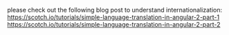 please check out the following blog post to understand internationalization: 
https://scotch.io/tutorials/simple-language-translation-in-angular-2-part-1
https://scotch.io/tutorials/simple-language-translation-in-angular-2-part-2